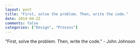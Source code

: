 ```yaml
---
layout: post
title: "First, solve the problem. Then, write the code."
date: 2014-04-22
comments: false
categories: ["Design", "Process"]
---
```


<span class='quote'>"First, solve the problem. Then, write the code."</span>
<span class='by'>- John Johnson</span>
